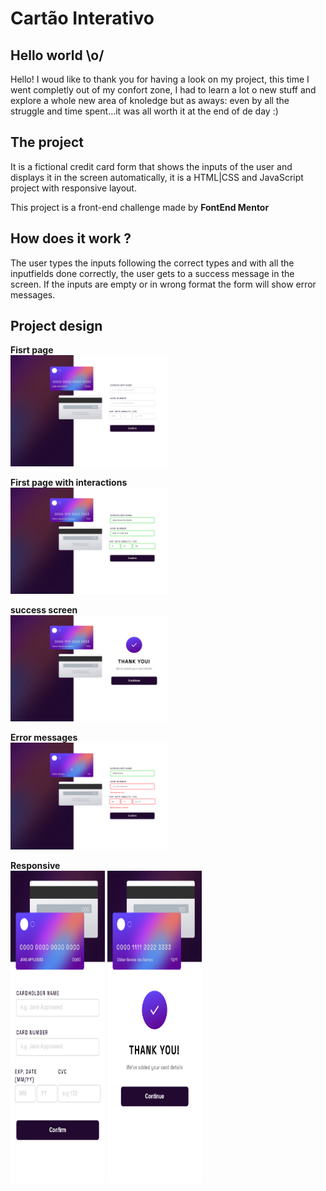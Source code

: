 # Cartão Interativo

## Hello world \o/
Hello! I woud like to thank you for having a look on my project, this time I went completly out of my confort zone, I had to learn a lot o new stuff and explore a whole new area of knoledge but as aways: even by all the struggle and time spent...it was all worth it at the end of de day :)<br>

## The project
It is a fictional credit card form that shows the inputs of the user and displays it in the screen automatically, it is a HTML|CSS and JavaScript project with responsive layout.  

This project is a front-end challenge made by **FontEnd Mentor**

## How does it work ?
The user types the inputs following the correct types and with all the inputfields done correctly, the user gets to a success message in the screen. If the inputs are empty or in wrong format the form will show error messages. 

## Project design

**Fisrt page**<br>
 <img width=50% textAlign="center" src="./assets/images/screenshots/inicio.png" alt="Initial screen">
 
 **First page with interactions**<br>
 <img width=50% src="./assets/images/screenshots/inicio_interacao.png" alt="Interactions">
   
 **success screen**<br>
 <img width=50% src="./assets/images/screenshots/inicio__interacao_sucesso.png" alt="success screen">

 **Error messages**<br>
  <img width=50% src="./assets/images/screenshots/error_messages.png" alt="error messages">

**Responsive**<br>
  <img height=500 width=30% margin-right=28px src="./assets/images/screenshots/responsive-one.png" alt="error messages">
  <img height=500 width=30% src="./assets/images/screenshots/responsive-two.png" alt="error messages">
